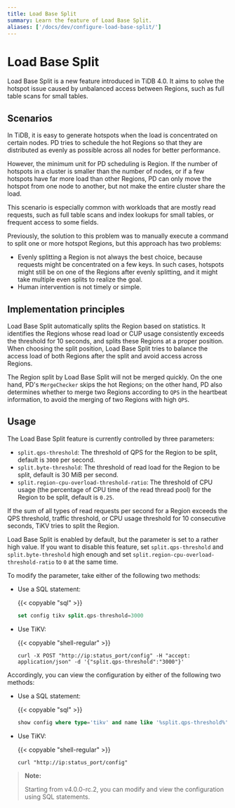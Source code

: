 ```yaml
---
title: Load Base Split
summary: Learn the feature of Load Base Split.
aliases: ['/docs/dev/configure-load-base-split/']
---
```


# Load Base Split

Load Base Split is a new feature introduced in TiDB 4.0. It aims to solve the hotspot issue caused by unbalanced access between Regions, such as full table scans for small tables.

## Scenarios

In TiDB, it is easy to generate hotspots when the load is concentrated on certain nodes. PD tries to schedule the hot Regions so that they are distributed as evenly as possible across all nodes for better performance.

However, the minimum unit for PD scheduling is Region. If the number of hotspots in a cluster is smaller than the number of nodes, or if a few hotspots have far more load than other Regions, PD can only move the hotspot from one node to another, but not make the entire cluster share the load.

This scenario is especially common with workloads that are mostly read requests, such as full table scans and index lookups for small tables, or frequent access to some fields.

Previously, the solution to this problem was to manually execute a command to split one or more hotspot Regions, but this approach has two problems:

- Evenly splitting a Region is not always the best choice, because requests might be concentrated on a few keys. In such cases, hotspots might still be on one of the Regions after evenly splitting, and it might take multiple even splits to realize the goal.
- Human intervention is not timely or simple.

## Implementation principles

Load Base Split automatically splits the Region based on statistics. It identifies the Regions whose read load or CUP usage consistently exceeds the threshold for 10 seconds, and splits these Regions at a proper position. When choosing the split position, Load Base Split tries to balance the access load of both Regions after the split and avoid access across Regions.

The Region split by Load Base Split will not be merged quickly. On the one hand, PD's `MergeChecker` skips the hot Regions; on the other hand, PD also determines whether to merge two Regions according to `QPS` in the heartbeat information, to avoid the merging of two Regions with high `QPS`.

## Usage

The Load Base Split feature is currently controlled by three parameters:

- `split.qps-threshold`: The threshold of QPS for the Region to be split, default is `3000` per second.
- `split.byte-threshold`: The threshold of read load for the Region to be split, default is 30 MiB per second.
- `split.region-cpu-overload-threshold-ratio`: The threshold of CPU usage (the percentage of CPU time of the read thread pool) for the Region to be split, default is `0.25`.

If the sum of all types of read requests per second for a Region exceeds the QPS threshold, traffic threshold, or CPU usage threshold for 10 consecutive seconds, TiKV tries to split the Region.

Load Base Split is enabled by default, but the parameter is set to a rather high value. If you want to disable this feature, set `split.qps-threshold` and `split.byte-threshold` high enough and set `split.region-cpu-overload-threshold-ratio` to `0` at the same time.

To modify the parameter, take either of the following two methods:

- Use a SQL statement:

    {{< copyable "sql" >}}

    ```sql
    set config tikv split.qps-threshold=3000
    ```

- Use TiKV:

    {{< copyable "shell-regular" >}}

    ```shell
    curl -X POST "http://ip:status_port/config" -H "accept: application/json" -d '{"split.qps-threshold":"3000"}'
    ```

Accordingly, you can view the configuration by either of the following two methods:

- Use a SQL statement:

    {{< copyable "sql" >}}

    ```sql
    show config where type='tikv' and name like '%split.qps-threshold%'
    ```

- Use TiKV:

    {{< copyable "shell-regular" >}}

    ```shell
    curl "http://ip:status_port/config"
    ```

> **Note:**
>
> Starting from v4.0.0-rc.2, you can modify and view the configuration using SQL statements.
